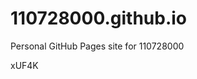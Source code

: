 # 110728000.github.io
Personal GitHub Pages site for 110728000



































































xUF4K
